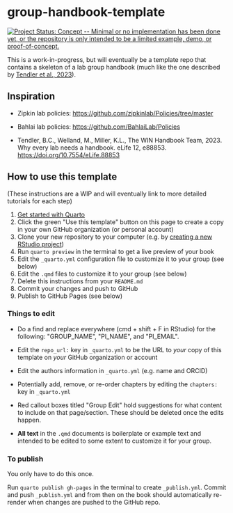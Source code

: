 # group-handbook-template

<!-- badges: start -->

[![Project Status: Concept -- Minimal or no implementation has been done yet, or the repository is only intended to be a limited example, demo, or proof-of-concept.](https://www.repostatus.org/badges/latest/concept.svg)](https://www.repostatus.org/#concept)

<!-- badges: end -->

This is a work-in-progress, but will eventually be a template repo that contains a skeleton of a lab group handbook (much like the one described by [Tendler et al., 2023](https://doi.org/10.7554/eLife.88853)).

## Inspiration

-   Zipkin lab policies: <https://github.com/zipkinlab/Policies/tree/master>

-   Bahlai lab policies: <https://github.com/BahlaiLab/Policies>

-   Tendler, B.C., Welland, M., Miller, K.L., The WIN Handbook Team, 2023.
    Why every lab needs a handbook.
    eLife 12, e88853.
    <https://doi.org/10.7554/eLife.88853>

## How to use this template

(These instructions are a WIP and will eventually link to more detailed tutorials for each step)

1.  [Get started with Quarto](https://quarto.org/docs/get-started/)
2.  Click the green "Use this template" button on this page to create a copy in your own GitHub organization (or personal account)
3.  Clone your new repository to your computer (e.g. by [creating a new RStudio project](https://docs.posit.co/ide/user/ide/guide/tools/version-control.html#creating-a-new-project-based-on-a-remote-git-or-subversion-repository))
4.  Run `quarto preview` in the terminal to get a live preview of your book
5.  Edit the `_quarto.yml` configuration file to customize it to your group (see below)
6.  Edit the `.qmd` files to customize it to your group (see below)
7.  Delete this instructions from your `README.md`
8.  Commit your changes and push to GitHub
9.  Publish to GitHub Pages (see below)

### Things to edit

-   Do a find and replace everywhere (cmd + shift + F in RStudio) for the following: "GROUP_NAME", "PI_NAME", and "PI_EMAIL".

-   Edit the `repo_url:` key in `_quarto.yml` to be the URL to *your* copy of this template on *your* GitHub organization or account

-   Edit the authors information in `_quarto.yml` (e.g. name and ORCID)

-   Potentially add, remove, or re-order chapters by editing the `chapters:` key in `_quarto.yml`

-   Red callout boxes titled "Group Edit" hold suggestions for what content to include on that page/section.
    These should be deleted once the edits happen.

-   **All text** in the `.qmd` documents is boilerplate or example text and intended to be edited to some extent to customize it for your group.

### To publish

You only have to do this once.

Run `quarto publish gh-pages` in the terminal to create `_publish.yml`.
Commit and push `_publish.yml` and from then on the book should automatically re-render when changes are pushed to the GitHub repo.
